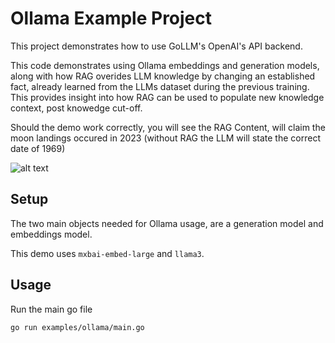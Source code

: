 # Ollama Example Project

This project demonstrates how to use GoLLM's OpenAI's API backend.

This code demonstrates using Ollama embeddings and generation models, along with
how RAG overides LLM knowledge by changing an established fact, already learned
from the LLMs dataset during the previous training. This provides insight into
how RAG can be used to populate new knowledge context, post knowedge cut-off.

Should the demo work correctly, you will see the RAG Content, will claim the 
moon landings occured in 2023 (without RAG the LLM will state the correct date
of 1969)

![alt text](image.png)

## Setup

The two main objects needed for Ollama usage, are a generation model
and embeddings model.

This demo uses `mxbai-embed-large` and `llama3`.


## Usage

Run the main go file

```bash
go run examples/ollama/main.go
```